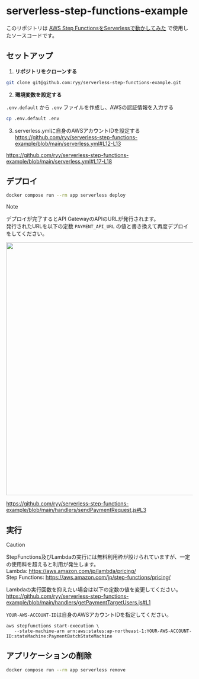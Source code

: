 # serverless-step-functions-example

このリポジトリは [AWS Step FunctionsをServerlessで動かしてみた](https://zenn.dev/moshjp/articles/2605c6c2444d73) で使用したソースコードです。

## セットアップ

1. **リポジトリをクローンする**

```sh
git clone git@github.com:ryy/serverless-step-functions-example.git
```

2. **環境変数を設定する**
   
`.env.default` から `.env` ファイルを作成し、AWSの認証情報を入力する
```sh
cp .env.default .env
```

3. serverless.ymlに自身のAWSアカウントIDを設定する
https://github.com/ryy/serverless-step-functions-example/blob/main/serverless.yml#L12-L13

https://github.com/ryy/serverless-step-functions-example/blob/main/serverless.yml#L17-L18


## デプロイ
```sh
docker compose run --rm app serverless deploy
```

> [!NOTE]
> デプロイが完了するとAPI GatewayのAPIのURLが発行されます。<br/>
> 発行されたURLを以下の定数 `PAYMENT_API_URL` の値と書き換えて再度デプロイをしてください。

<img width="683" src="https://github.com/user-attachments/assets/02be40db-5a85-4fea-9b2f-ce21948b2c26" />

https://github.com/ryy/serverless-step-functions-example/blob/main/handlers/sendPaymentRequest.js#L3


## 実行
> [!CAUTION]
> StepFunctions及びLambdaの実行には無料利用枠が設けられていますが、一定の使用料を超えると利用が発生します。<br/>
> Lambda: https://aws.amazon.com/jp/lambda/pricing/<br/>
> Step Functions: https://aws.amazon.com/jp/step-functions/pricing/<br/>

Lambdaの実行回数を抑えたい場合は以下の定数の値を変更してください。
https://github.com/ryy/serverless-step-functions-example/blob/main/handlers/getPaymentTargetUsers.js#L1

`YOUR-AWS-ACCOUNT-ID`は自身のAWSアカウントIDを指定してください。
```
aws stepfunctions start-execution \
   --state-machine-arn arn:aws:states:ap-northeast-1:YOUR-AWS-ACCOUNT-ID:stateMachine:PaymentBatchStateMachine
```

## アプリケーションの削除

```sh
docker compose run --rm app serverless remove
```